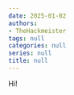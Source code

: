 ```yaml
---
date: 2025-01-02
authors:
- TheHackmeister
tags: null
categories: null
series: null
title: null
---
```


Hi!
